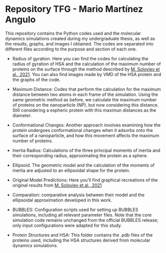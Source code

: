 # Repository TFG -  Mario Martínez Angulo

This repository contains the Python codes used and the molecular dynamics simulations created during my undergraduate thesis, as well as the results, graphs, and images I obtained. The codes are separated into different files according to the purpose and section of each one.

- Radius of gyration. Here you can find the codes for calculating the radius of gyration of HSA and the calculation of the maximum number of proteins on the surface through the method described by [M. Soloviev et al., 2021](https://doi.org/10.1016/j.jcis.2021.07.072). You can also find images made by VMD of the HSA protein and the graphs of the code.

- Maximum Distance: Codes that perform the calculation for the maximum distance between two atoms in each frame of the simulation. Using the same geometric method as before, we calculate the maximum number of proteins on the nanoparticle (NP), but now considering this distance. Still considering a espheric protein with this maximun distances as the diameter.

- Conformational Changes: Another approach involves examining how the protein undergoes conformational changes when it adsorbs onto the surface of a nanoparticle, and how this movement affects the maximum number of proteins.

- Inertia Radius: Calculations of the three principal moments of inertia and their corresponding radius, approximating the protein as a sphere.

- Ellipsoid. The geometric model and the calculation of the moments of inertia are adjusted to an ellipsoidal shape for the protein.

- Original Model Predictions: Here you'll find graphical recreations of the original results from [M. Soloviev et al., 2021](https://doi.org/10.1016/j.jcis.2021.07.072) 

- Comparation: comparative analysis between their model and the ellipsoidal approximation developed in this work.

- BUBBLES: Configuration scripts used for setting up BUBBLES simulations, including all relevant parameter files. Note that the core simulation code remains unchanged from the official BUBBLES release; only input configurations were adapted for this study.

- Protein Structures and HSA: This folder contains the .pdb files of the proteins used, including the HSA structures derived from molecular dynamics simulations.
